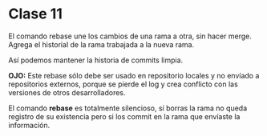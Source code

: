 # Clase 11 

El comando rebase une los cambios de una rama a otra, sin hacer merge. 
Agrega el historial de la rama trabajada a la nueva rama. 

Así podemos mantener la historia de commits limpia. 

__OJO:__ Este rebase sólo debe ser usado en repositorio locales y no envíado a repositorios externos, porque se pierde el log y crea conflicto con las versiones de otros desarrolladores. 

El comando __rebase__ es totalmente silencioso, sí borras la rama no queda registro de su existencia pero si los commit en la rama que envíaste la información. 